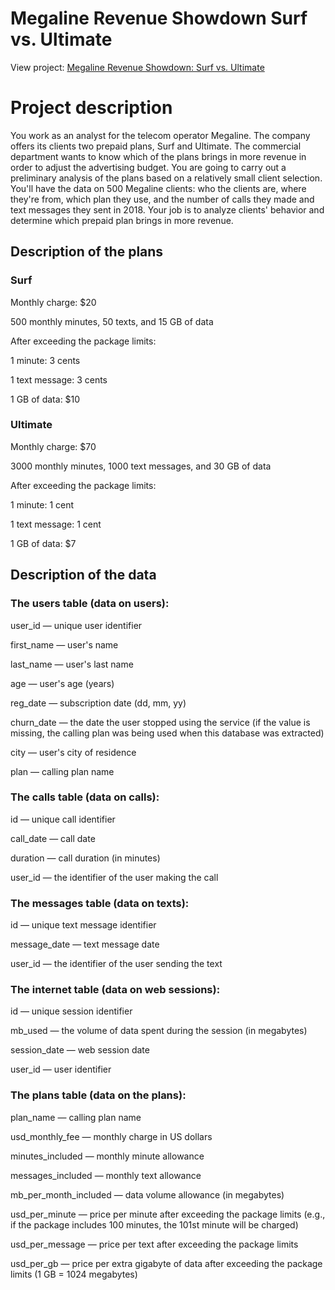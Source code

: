 # Megaline Revenue Showdown Surf vs. Ultimate
View project: [Megaline Revenue Showdown: Surf vs. Ultimate](https://github.com/BradyQuack/Megaline-Revenue-Showdown-Surf-vs.-Ultimate/blob/main/MegalineFinal.ipynb)
# Project description
You work as an analyst for the telecom operator Megaline. The company offers its clients two prepaid plans, Surf and Ultimate. The commercial department wants to know which of the plans brings in more revenue in order to adjust the advertising budget. You are going to carry out a preliminary analysis of the plans based on a relatively small client selection. You'll have the data on 500 Megaline clients: who the clients are, where they're from, which plan they use, and the number of calls they made and text messages they sent in 2018. Your job is to analyze clients' behavior and determine which prepaid plan brings in more revenue. 

## Description of the plans
### Surf

Monthly charge: $20

500 monthly minutes, 50 texts, and 15 GB of data

After exceeding the package limits:

1 minute: 3 cents

1 text message: 3 cents

1 GB of data: $10

### Ultimate

Monthly charge: $70

3000 monthly minutes, 1000 text messages, and 30 GB of data

After exceeding the package limits:

1 minute: 1 cent

1 text message: 1 cent

1 GB of data: $7

## Description of the data
### The users table (data on users):

user_id — unique user identifier 

first_name — user's name

last_name — user's last name

age — user's age (years)

reg_date — subscription date (dd, mm, yy)

churn_date — the date the user stopped using the service (if the value is missing, the calling plan was being used when this database was extracted)

city — user's city of residence

plan — calling plan name

### The calls table (data on calls):

id — unique call identifier

call_date — call date

duration — call duration (in minutes)

user_id — the identifier of the user making the call

### The messages table (data on texts):

id — unique text message identifier

message_date — text message date

user_id — the identifier of the user sending the text

### The internet table (data on web sessions):

id — unique session identifier

mb_used — the volume of data spent during the session (in megabytes)

session_date — web session date

user_id — user identifier

### The plans table (data on the plans):

plan_name — calling plan name

usd_monthly_fee — monthly charge in US dollars

minutes_included — monthly minute allowance

messages_included — monthly text allowance

mb_per_month_included — data volume allowance (in megabytes)

usd_per_minute — price per minute after exceeding the package limits (e.g., if the package includes 100 minutes, the 101st minute will be charged)

usd_per_message — price per text after exceeding the package limits

usd_per_gb — price per extra gigabyte of data after exceeding the package limits (1 GB = 1024 megabytes)
